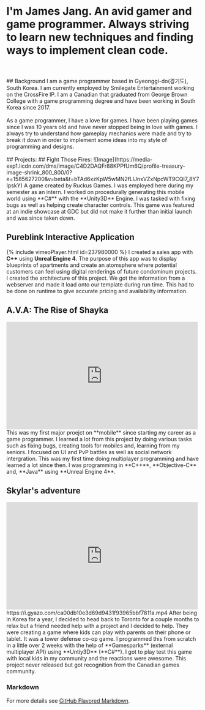 # I'm **James Jang**. An avid gamer and game programmer. Always striving to learn new techniques and finding ways to implement clean code.
<br>
<br>
## Background
I am a game programmer based in Gyeonggi-do(경기도), South Korea. I am currently employed by Smilegate Entertainment working on the CrossFire IP. I am a Canadian that graduated from George Brown College with a game programming degree and have been working in South Korea since 2017.
<br>
<br>
As a game programmer, I have a love for games. I have been playing games since I was 10 years old and have never stopped being in love with games. I always try to understand how gameplay mechanics were made and try to break it down in order to implement some ideas into my style of programming and designs. 

<br>
<br>
## Projects:
## Fight Those Fires:
![Image](https://media-exp1.licdn.com/dms/image/C4D2DAQFr88KPPfUm6Q/profile-treasury-image-shrink_800_800/0?e=1585627200&v=beta&t=bTAd6xzKpW5wMN2fLlJnxVZxNpcWT9CQI7_8Y7IpskY)
A game created by Ruckus Games. I was employed here during my semester as an intern. I worked on procedurally generating this mobile world using **C#** with the **Unity3D** Engine. I was tasked with fixing bugs as well as helping create character controls. This game was featured at an indie showcase at GDC but did not make it further than initial launch and was since taken down. 

## Pureblink Interactive Application
{% include vimeoPlayer.html id=237980000 %}
I created a sales app with **C++** using **Unreal Engine 4**. The purpose of this app was to display blueprints of apartments and create an atomsphere where potential customers can feel using digital renderings of future condominum projects. I created the architecture of this project. We got the information from a webserver and made it load onto our template during run time. This had to be done on runtime to give accurate pricing and availability information. 

## A.V.A: The Rise of Shayka
<iframe width="500" height="281" src="https://www.youtube.com/embed/UihSD3LL3As" frameborder="0" allow="accelerometer; autoplay; encrypted-media; gyroscope; picture-in-picture" allowfullscreen></iframe>
This was my first major proejct on **mobile** since starting my career as a game programmer. I learned a lot from this project by doing various tasks such as fixing bugs, creating tools for mobiles and, learning from my seniors. I focused on UI and PvP battles as well as social network intergration. This was my first time doing multiplayer programming and have learned a lot since then. I was programming in **C++**, **Objective-C** and, **Java** using **Unreal Engine 4**. 

## Skylar's adventure
<iframe width="500" height="281" src="https://www.youtube.com/embed/y_450WyiWe8" frameborder="0" allow="accelerometer; autoplay; encrypted-media; gyroscope; picture-in-picture" allowfullscreen></iframe>
https://i.gyazo.com/ca00db10e3d69d9431f93965bbf7811a.mp4
After being in Korea for a year, I decided to head back to Toronto for a couple months to relax but a friend needed help with a project and I decided to help. They were creating a game where kids can play with parents on their phone or tablet. It was a tower defense co-op game. I programmed this from scratch in a little over 2 weeks with the help of **Gamesparks** (external multiplayer API) using **Untiy3D** (**C#**). I got to play test this game with local kids in my community and the reactions were awesome. This project never released but got recognition from the Canadian games community. 


### Markdown

For more details see [GitHub Flavored Markdown](https://guides.github.com/features/mastering-markdown/).

